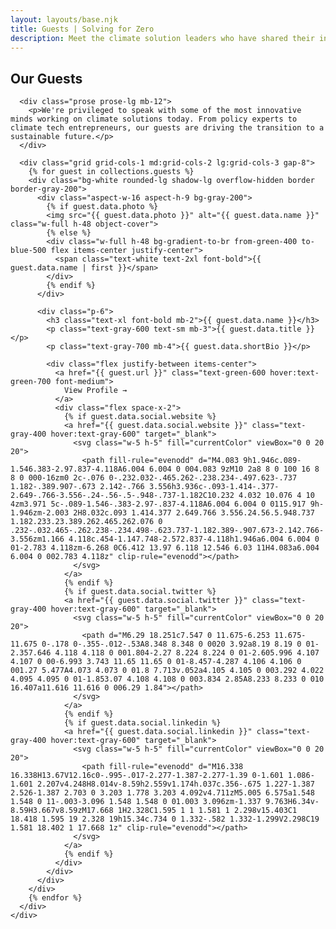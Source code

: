 ```yaml
---
layout: layouts/base.njk
title: Guests | Solving for Zero
description: Meet the climate solution leaders who have shared their insights on Solving for Zero
---
```


<section class="py-12 bg-white">
  <div class="container mx-auto px-4">
    <div class="max-w-6xl mx-auto">
      <h1 class="text-3xl md:text-4xl font-bold mb-8">Our Guests</h1>
      
      <div class="prose prose-lg mb-12">
        <p>We're privileged to speak with some of the most innovative minds working on climate solutions today. From policy experts to climate tech entrepreneurs, our guests are driving the transition to a sustainable future.</p>
      </div>

      <div class="grid grid-cols-1 md:grid-cols-2 lg:grid-cols-3 gap-8">
        {% for guest in collections.guests %}
        <div class="bg-white rounded-lg shadow-lg overflow-hidden border border-gray-200">
          <div class="aspect-w-16 aspect-h-9 bg-gray-200">
            {% if guest.data.photo %}
            <img src="{{ guest.data.photo }}" alt="{{ guest.data.name }}" class="w-full h-48 object-cover">
            {% else %}
            <div class="w-full h-48 bg-gradient-to-br from-green-400 to-blue-500 flex items-center justify-center">
              <span class="text-white text-2xl font-bold">{{ guest.data.name | first }}</span>
            </div>
            {% endif %}
          </div>
          
          <div class="p-6">
            <h3 class="text-xl font-bold mb-2">{{ guest.data.name }}</h3>
            <p class="text-gray-600 text-sm mb-3">{{ guest.data.title }}</p>
            <p class="text-gray-700 mb-4">{{ guest.data.shortBio }}</p>
            
            <div class="flex justify-between items-center">
              <a href="{{ guest.url }}" class="text-green-600 hover:text-green-700 font-medium">
                View Profile →
              </a>
              <div class="flex space-x-2">
                {% if guest.data.social.website %}
                <a href="{{ guest.data.social.website }}" class="text-gray-400 hover:text-gray-600" target="_blank">
                  <svg class="w-5 h-5" fill="currentColor" viewBox="0 0 20 20">
                    <path fill-rule="evenodd" d="M4.083 9h1.946c.089-1.546.383-2.97.837-4.118A6.004 6.004 0 004.083 9zM10 2a8 8 0 100 16 8 8 0 000-16zm0 2c-.076 0-.232.032-.465.262-.238.234-.497.623-.737 1.182-.389.907-.673 2.142-.766 3.556h3.936c-.093-1.414-.377-2.649-.766-3.556-.24-.56-.5-.948-.737-1.182C10.232 4.032 10.076 4 10 4zm3.971 5c-.089-1.546-.383-2.97-.837-4.118A6.004 6.004 0 0115.917 9h-1.946zm-2.003 2H8.032c.093 1.414.377 2.649.766 3.556.24.56.5.948.737 1.182.233.23.389.262.465.262.076 0 .232-.032.465-.262.238-.234.498-.623.737-1.182.389-.907.673-2.142.766-3.556zm1.166 4.118c.454-1.147.748-2.572.837-4.118h1.946a6.004 6.004 0 01-2.783 4.118zm-6.268 0C6.412 13.97 6.118 12.546 6.03 11H4.083a6.004 6.004 0 002.783 4.118z" clip-rule="evenodd"></path>
                  </svg>
                </a>
                {% endif %}
                {% if guest.data.social.twitter %}
                <a href="{{ guest.data.social.twitter }}" class="text-gray-400 hover:text-gray-600" target="_blank">
                  <svg class="w-5 h-5" fill="currentColor" viewBox="0 0 20 20">
                    <path d="M6.29 18.251c7.547 0 11.675-6.253 11.675-11.675 0-.178 0-.355-.012-.53A8.348 8.348 0 0020 3.92a8.19 8.19 0 01-2.357.646 4.118 4.118 0 001.804-2.27 8.224 8.224 0 01-2.605.996 4.107 4.107 0 00-6.993 3.743 11.65 11.65 0 01-8.457-4.287 4.106 4.106 0 001.27 5.477A4.073 4.073 0 01.8 7.713v.052a4.105 4.105 0 003.292 4.022 4.095 4.095 0 01-1.853.07 4.108 4.108 0 003.834 2.85A8.233 8.233 0 010 16.407a11.616 11.616 0 006.29 1.84"></path>
                  </svg>
                </a>
                {% endif %}
                {% if guest.data.social.linkedin %}
                <a href="{{ guest.data.social.linkedin }}" class="text-gray-400 hover:text-gray-600" target="_blank">
                  <svg class="w-5 h-5" fill="currentColor" viewBox="0 0 20 20">
                    <path fill-rule="evenodd" d="M16.338 16.338H13.67V12.16c0-.995-.017-2.277-1.387-2.277-1.39 0-1.601 1.086-1.601 2.207v4.248H8.014v-8.59h2.559v1.174h.037c.356-.675 1.227-1.387 2.526-1.387 2.703 0 3.203 1.778 3.203 4.092v4.711zM5.005 6.575a1.548 1.548 0 11-.003-3.096 1.548 1.548 0 01.003 3.096zm-1.337 9.763H6.34v-8.59H3.667v8.59zM17.668 1H2.328C1.595 1 1 1.581 1 2.298v15.403C1 18.418 1.595 19 2.328 19h15.34c.734 0 1.332-.582 1.332-1.299V2.298C19 1.581 18.402 1 17.668 1z" clip-rule="evenodd"></path>
                  </svg>
                </a>
                {% endif %}
              </div>
            </div>
          </div>
        </div>
        {% endfor %}
      </div>
    </div>
  </div>
</section>